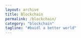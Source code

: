 ```yaml
---
layout: archive
title: Blockchain
permalink: /blockchain/
category: "blockchain"
tagline: "#buidl a better world"
---
```

